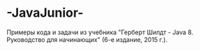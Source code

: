 # -JavaJunior-
Примеры кода и задачи из учебника "Герберт Шилдт - Java 8. Руководство для начинающих" (6-е издание, 2015 г.).
